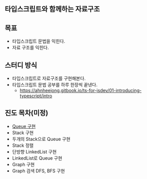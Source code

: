 ## 타입스크립트와 함께하는 자료구조

## 목표
- 타입스크립트 문법을 익힌다.
- 자료 구조를 익힌다.

## 스터디 방식
- 타입스크립트로 자료구조를 구현해본다.
- 타입스크립트 문법 공부를 하루 한장씩 끝낸다.
  - https://ahnheejong.gitbook.io/ts-for-jsdev/01-introducing-typescript/intro

## 진도 목차(미정)
- [Queue 구현](./__NOTE/01/queue_impl.md)
- Stack 구현
- 두개의 Stack으로 Queue 구현
- Stack 정렬
- 단방향 LinkedList 구현
- LinkedList로 Queue 구현
- Graph 구현
- Graph 검색 DFS, BFS 구현
